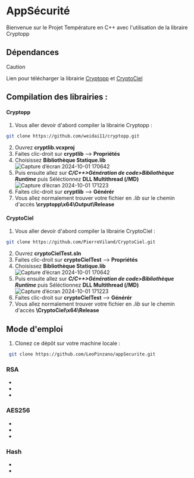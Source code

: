  # AppSécurité
Bienvenue sur le Projet Température en C++ avec l'utilisation de la libraire Cryptopp

## Dépendances
>[!CAUTION]
>Lien pour télécharger la librairie  [Cryptopp](https://github.com/weidai11/cryptopp/releases)
>et  [CryptoCiel](https://github.com/LeoPinzano/CryptoCiel.git)

 ## Compilation des librairies :
#### Cryptopp
1. Vous aller devoir d'abord compiler la librairie Cryptopp :
```bash
git clone https://github.com/weidai11/cryptopp.git
```
2. Ouvrez **cryptlib.vcxproj**
3. Faites clic-droit sur **cryptlib** --> **Propriétés**
4. Choisissez **Bibliothèque Statique.lib** ![Capture d’écran 2024-10-01 170642](https://github.com/user-attachments/assets/f9c8962e-1a0e-4b1c-9ff9-60725b2322fa)
5. Puis ensuite allez sur ***C/C++>Génération de code>Bibliothèque Runtime*** puis Séléctionnez **DLL Multithread (/MD)** ![Capture d’écran 2024-10-01 171223](https://github.com/user-attachments/assets/4d62b100-5a08-4a8c-9802-8ade9b6189a6)
6. Faites clic-droit sur **cryptlib** --> **Générér**
7. Vous allez normalement trouver votre fichier en *.lib*  sur le chemin d'accès **\cryptopp\x64\Output\Release**
#### CryptoCiel 
1. Vous aller devoir d'abord compiler la librairie CryptoCiel :
```bash
git clone https://github.com/PierreViland/CryptoCiel.git
```
2. Ouvrez **cryptoCielTest.sln**
3. Faites clic-droit sur **cryptoCielTest** --> **Propriétés**
4. Choisissez **Bibliothèque Statique.lib** ![Capture d’écran 2024-10-01 170642](https://github.com/user-attachments/assets/f9c8962e-1a0e-4b1c-9ff9-60725b2322fa)
5. Puis ensuite allez sur ***C/C++>Génération de code>Bibliothèque Runtime*** puis Séléctionnez **DLL Multithread (/MD)** ![Capture d’écran 2024-10-01 171223](https://github.com/user-attachments/assets/4d62b100-5a08-4a8c-9802-8ade9b6189a6)
6. Faites clic-droit sur **cryptoCielTest** --> **Générér**
7. Vous allez normalement trouver votre fichier en *.lib*  sur le chemin d'accès **\CryptoCiel\x64\Release**

## Mode d'emploi
 1. Clonez ce dépôt sur votre machine locale :
  ```bash
   git clone https://github.com/LeoPinzano/appSecurite.git
```
### RSA
-
-
-
### AES256
-
-
-

### Hash
-
-
